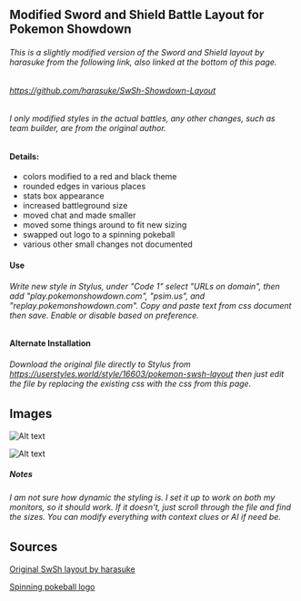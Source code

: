 ## Modified Sword and Shield Battle Layout for Pokemon Showdown


###### This is a slightly modified version of the Sword and Shield layout by harasuke from the following link, also linked at the bottom of this page.
###### https://github.com/harasuke/SwSh-Showdown-Layout

###### I only modified styles in the actual battles, any other changes, such as team builder, are from the original author.

#### Details:
* colors modified to a red and black theme
* rounded edges in various places
* stats box appearance 
* increased battleground size
* moved chat and made smaller
* moved some things around to fit new sizing
* swapped out logo to a spinning pokeball
* various other small changes not documented
 
#### Use
###### Write new style in Stylus, under "Code 1" select "URLs on domain", then add "play.pokemonshowdown.com", "psim.us", and "replay.pokemonshowdown.com". Copy and paste text from css document then save. Enable or disable based on preference.

#### Alternate Installation 
###### Download the original file directly to Stylus from https://userstyles.world/style/16603/pokemon-swsh-layout then just edit the file by replacing the existing css with the css from this page. 

## Images

![Alt text](https://github.com/C-Lee-Hamilton/Website-Themes/blob/main/showdown-themes/previewx.png?raw=true "a title")

![Alt text](https://github.com/C-Lee-Hamilton/Website-Themes/blob/main/showdown-themes/preview1.png?raw=true "a title")

##### Notes
###### I am not sure how dynamic the styling is. I set it up to work on both my monitors, so it should work. If it doesn't, just scroll through the file and find the sizes. You can modify everything with context clues or AI if need be. 

## Sources

[Original SwSh layout by harasuke](https://github.com/harasuke/SwSh-Showdown-Layout)

[Spinning pokeball logo](https://dribbble.com/shots/2859472-go-animation)



